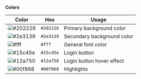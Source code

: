 **Colors**

| Color                                                           | Hex       | Usage                      |
| --------------------------------------------------------------- | --------- | -------------------------- |
| ![#202226](https://via.placeholder.com/15/202226/000000?text=+) | `#202226` | Primary background color   |
| ![#2e3139](https://via.placeholder.com/15/2e3139/000000?text=+) | `#2e3139` | Secondary background color |
| ![#fff](https://via.placeholder.com/15/fff/000000?text=+)       | `#fff`    | General font color         |
| ![#15c45e](https://via.placeholder.com/15/15c45e/000000?text=+) | `#15c45e` | Login button               |
| ![#12a750](https://via.placeholder.com/15/12a750/000000?text=+) | `#12a750` | Login button hover effect  |
| ![#00f868](https://via.placeholder.com/15/00f868/000000?text=+) | `#00f868` | Highlights                 |
